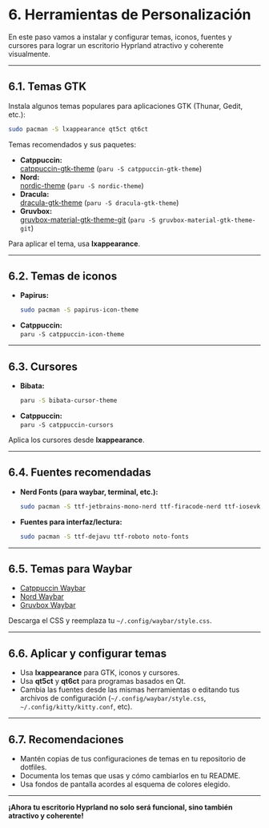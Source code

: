 # 6. Herramientas de Personalización

En este paso vamos a instalar y configurar temas, iconos, fuentes y cursores para lograr un escritorio Hyprland atractivo y coherente visualmente.

---

## 6.1. Temas GTK

Instala algunos temas populares para aplicaciones GTK (Thunar, Gedit, etc.):

```sh
sudo pacman -S lxappearance qt5ct qt6ct
```

Temas recomendados y sus paquetes:

- **Catppuccin:**  
  [catppuccin-gtk-theme](https://aur.archlinux.org/packages/catppuccin-gtk-theme) (`paru -S catppuccin-gtk-theme`)
- **Nord:**  
  [nordic-theme](https://aur.archlinux.org/packages/nordic-theme) (`paru -S nordic-theme`)
- **Dracula:**  
  [dracula-gtk-theme](https://aur.archlinux.org/packages/dracula-gtk-theme) (`paru -S dracula-gtk-theme`)
- **Gruvbox:**  
  [gruvbox-material-gtk-theme-git](https://aur.archlinux.org/packages/gruvbox-material-gtk-theme-git) (`paru -S gruvbox-material-gtk-theme-git`)

Para aplicar el tema, usa **lxappearance**.

---

## 6.2. Temas de iconos

- **Papirus:**  
  ```sh
  sudo pacman -S papirus-icon-theme
  ```
- **Catppuccin:**  
  `paru -S catppuccin-icon-theme`

---

## 6.3. Cursores

- **Bibata:**  
  ```sh
  paru -S bibata-cursor-theme
  ```
- **Catppuccin:**  
  `paru -S catppuccin-cursors`

Aplica los cursores desde **lxappearance**.

---

## 6.4. Fuentes recomendadas

- **Nerd Fonts (para waybar, terminal, etc.):**
  ```sh
  sudo pacman -S ttf-jetbrains-mono-nerd ttf-firacode-nerd ttf-iosevka-nerd
  ```
- **Fuentes para interfaz/lectura:**
  ```sh
  sudo pacman -S ttf-dejavu ttf-roboto noto-fonts
  ```

---

## 6.5. Temas para Waybar

- [Catppuccin Waybar](https://github.com/catppuccin/waybar)
- [Nord Waybar](https://github.com/archcraft-os/archcraft-themes/tree/main/waybar)
- [Gruvbox Waybar](https://github.com/crispybaccoon/gruvbox-waybar)

Descarga el CSS y reemplaza tu `~/.config/waybar/style.css`.

---

## 6.6. Aplicar y configurar temas

- Usa **lxappearance** para GTK, iconos y cursores.
- Usa **qt5ct** y **qt6ct** para programas basados en Qt.
- Cambia las fuentes desde las mismas herramientas o editando tus archivos de configuración (`~/.config/waybar/style.css`, `~/.config/kitty/kitty.conf`, etc).

---

## 6.7. Recomendaciones

- Mantén copias de tus configuraciones de temas en tu repositorio de dotfiles.
- Documenta los temas que usas y cómo cambiarlos en tu README.
- Usa fondos de pantalla acordes al esquema de colores elegido.

---

**¡Ahora tu escritorio Hyprland no solo será funcional, sino también atractivo y coherente!**
